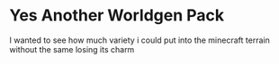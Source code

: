 # Yes Another Worldgen Pack

I wanted to see how much variety i could put into the minecraft terrain without the same losing its charm
